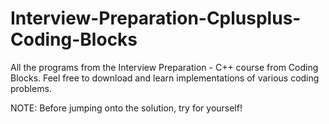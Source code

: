 # Interview-Preparation-Cplusplus-Coding-Blocks

All the programs from the Interview Preparation - C++ course from Coding Blocks. Feel free to download and learn implementations of various coding problems.

NOTE: Before jumping onto the solution, try for yourself!
